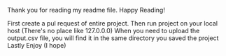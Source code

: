 Thank you for reading my readme file. Happy Reading!

First create a pul request of entire project.
Then run project on your local host (There's no place like 127.0.0.0)
When you need to upload the output.csv file, you will find it in the same directory you saved the project
Lastly Enjoy (I hope)
